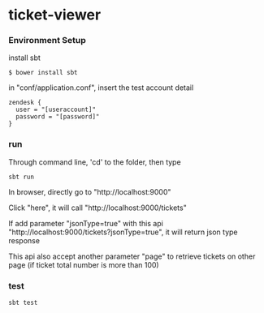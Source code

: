 # ticket-viewer

### Environment Setup

install sbt
```
$ bower install sbt
```
in "conf/application.conf", insert the test account detail
```
zendesk {
  user = "[useraccount]"
  password = "[password]"
}
```
### run
Through command line, 'cd' to the folder, then type
```
sbt run
```
In browser, directly go to "http://localhost:9000"

Click "here", it will call "http://localhost:9000/tickets"

If add parameter "jsonType=true" with this api "http://localhost:9000/tickets?jsonType=true", it will return json type response

This api also accept another parameter "page" to retrieve tickets on other page (if ticket total number is more than 100)
### test
```
sbt test
```